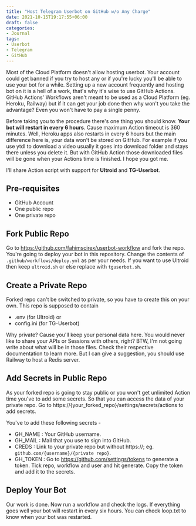```yaml
---
title: "Host Telegram Userbot on GitHub w/o Any Charge"
date: 2021-10-15T19:17:55+06:00
draft: false
categories:
- Journal
tags:
- Userbot
- Telegram
- GitHub
---
```


Most of the Cloud Platform doesn't allow hosting userbot. Your account could get banned if you try to host any or if you're lucky you'll be able to use your bot for a while. Setting up a new account frequently and hosting bot on it is a hell of a work, that's why it's wise to use GitHub Actions. GitHub Actions' Workflows aren't meant to be used as a Cloud Platform (eg. Heroku, Railway) but if it can get your job done then why won't you take the advantage? Even you won't have to pay a single penny.

Before taking you to the procedure there's one thing you should know. **Your bot will restart in every 6 hours**. Cause maximum Action timeout is 360 minutes. Well, Heroku apps also restarts in every 6 hours but the main difference here is, your data won't be stored on GitHub. For example if you use ytdl to download a video usually it goes into download folder and stays there unless you delete it. But with GitHub Action those downloaded files will be gone when your Actions time is finished. I hope you got me.

I'll share Action script with support for **Ultroid** and **TG-Userbot**. 

## Pre-requisites
- GitHub Account
- One public repo
- One private repo

## Fork Public Repo
Go to https://github.com/fahimscirex/userbot-workflow and fork the repo.
You're going to deploy your bot in this repository.
Change the contents of `.github/workflows/deploy.yml` as per your needs. If you want to use Ultroid then keep `ultroid.sh` or else replace with `tguserbot.sh`.

## Create a Private Repo
Forked repo can't be switched to private, so you have to create this on your own. This repo is supposed to contain
- .env (for Ultroid)
or
- config.ini (for TG-Userbot)

Why private? Cause you'll keep your personal data here. You would never like to share your APIs or Sessions with others, right? BTW, I'm not going write about what will be in those files. Check their respective documentation to learn more. But I can give a suggestion, you should use Railway to host a Redis server.

## Add Secrets in Public Repo
As your forked repo is going to stay public or you won't get unlimited Action time you've to add some secrets. So that you can access the data of your private repo. Go to https://{your_forked_repo}/settings/secrets/actions to add secrets.

You've to add these following secrets -

- GH_NAME : Your GitHub username.
- GH_MAIL : Mail that you use to sign into GitHub.
- CREDS : Link to your private repo but without https://; eg. `github.com/{username}/{private repo}`.
- GH_TOKEN : Go to https://github.com/settings/tokens to generate a token. Tick repo, workflow and user and hit generate. Copy the token and add it to the secrets.

## Deploy Your Bot
Our work is done. Now run a workflow and check the logs. If everything goes well your bot will restart in every six hours. You can check loop.txt to know when your bot was restarted.